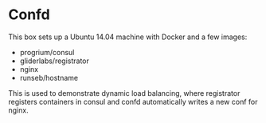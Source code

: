 # Confd

This box sets up a Ubuntu 14.04 machine with Docker and a few images:

* progrium/consul
* gliderlabs/registrator
* nginx
* runseb/hostname

This is used to demonstrate dynamic load balancing, where registrator registers containers in consul and confd automatically writes a new conf for nginx.

